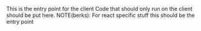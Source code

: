 This is the entry point for the client
Code that should only run on the client should be put here.
NOTE(berks): For react specific stuff this should be the entry point
